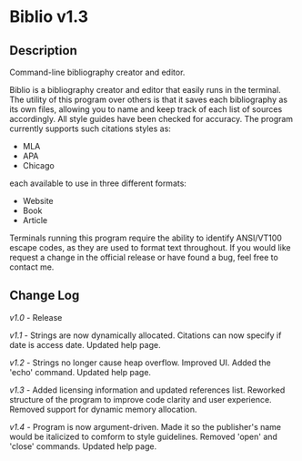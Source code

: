 # Biblio v1.3

## Description
Command-line bibliography creator and editor.

Biblio is a bibliography creator and editor that easily runs in the terminal.
The utility of this program over others is that it saves each bibliography as its own files, allowing you to name and keep track of each list of sources accordingly.
All style guides have been checked for accuracy.
The program currently supports such citations styles as:
 * MLA
 * APA
 * Chicago
 
each available to use in three different formats:
 * Website
 * Book
 * Article
 
Terminals running this program require the ability to identify ANSI/VT100 escape codes, as they are used to format text throughout.
If you would like request a change in the official release or have found a bug, feel free to contact me.

## Change Log
*v1.0* - Release

*v1.1* - Strings are now dynamically allocated. Citations can now specify if date is access date. Updated help page.

*v1.2* - Strings no longer cause heap overflow. Improved UI. Added the 'echo' command. Updated help page.

*v1.3* - Added licensing information and updated references list. Reworked structure of the program to improve code clarity and user experience. Removed support for dynamic memory allocation.

*v1.4* - Program is now argument-driven. Made it so the publisher's name would be italicized to comform to style guidelines. Removed 'open' and 'close' commands. Updated help page.
